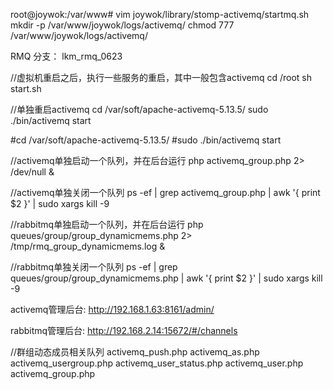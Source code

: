 
root@joywok:/var/www# vim joywok/library/stomp-activemq/startmq.sh
mkdir -p /var/www/joywok/logs/activemq/
chmod  777  /var/www/joywok/logs/activemq/



RMQ 分支： lkm_rmq_0623

//虚拟机重启之后，执行一些服务的重启，其中一般包含activemq
cd /root
sh start.sh 

//单独重启activemq
cd /var/soft/apache-activemq-5.13.5/
sudo ./bin/activemq start

#cd /var/soft/apache-activemq-5.13.5/
#sudo ./bin/activemq start

//activemq单独启动一个队列，并在后台运行
php activemq_group.php 2> /dev/null &

//activemq单独关闭一个队列
ps -ef | grep activemq_group.php | awk '{ print $2 }' | sudo xargs kill -9


//rabbitmq单独启动一个队列，并在后台运行
php queues/group/group_dynamicmems.php 2> /tmp/rmq_group_dynamicmems.log &

//rabbitmq单独关闭一个队列
ps -ef | grep queues/group/group_dynamicmems.php | awk '{ print $2 }' | sudo xargs kill -9

activemq管理后台:
http://192.168.1.63:8161/admin/

rabbitmq管理后台:
http://192.168.2.14:15672/#/channels


//群组动态成员相关队列
activemq_push.php
activemq_as.php
activemq_usergroup.php
activemq_user_status.php
activemq_user.php
activemq_group.php